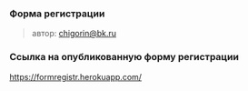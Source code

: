 ###  Форма регистрации

> автор: chigorin@bk.ru

### Ссылка на опубликованную форму регистрации

https://formregistr.herokuapp.com/